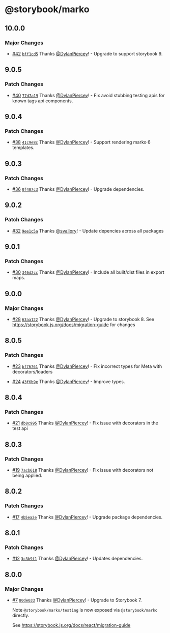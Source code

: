 # @storybook/marko

## 10.0.0

### Major Changes

- [#42](https://github.com/storybookjs/marko/pull/42) [`bff1cd5`](https://github.com/storybookjs/marko/commit/bff1cd50cc76c1d1a1b46e43af62dd31311b677c) Thanks [@DylanPiercey](https://github.com/DylanPiercey)! - Upgrade to support storybook 9.

## 9.0.5

### Patch Changes

- [#40](https://github.com/storybookjs/marko/pull/40) [`77d7a19`](https://github.com/storybookjs/marko/commit/77d7a196bcbafdbd31eb36fd9eeea29bd2efd060) Thanks [@DylanPiercey](https://github.com/DylanPiercey)! - Fix avoid stubbing testing apis for known tags api components.

## 9.0.4

### Patch Changes

- [#38](https://github.com/storybookjs/marko/pull/38) [`41c9e8c`](https://github.com/storybookjs/marko/commit/41c9e8c874b0b6208a239be9013c2f16b9526d7d) Thanks [@DylanPiercey](https://github.com/DylanPiercey)! - Support rendering marko 6 templates.

## 9.0.3

### Patch Changes

- [#36](https://github.com/storybookjs/marko/pull/36) [`0f487c3`](https://github.com/storybookjs/marko/commit/0f487c3007271b9f184c6739cba23052142f52e6) Thanks [@DylanPiercey](https://github.com/DylanPiercey)! - Upgrade dependencies.

## 9.0.2

### Patch Changes

- [#32](https://github.com/storybookjs/marko/pull/32) [`9ee1c5a`](https://github.com/storybookjs/marko/commit/9ee1c5ac8ade2a05eca3f024eb983799de64a985) Thanks [@svallory](https://github.com/svallory)! - Update depencies across all packages

## 9.0.1

### Patch Changes

- [#30](https://github.com/storybookjs/marko/pull/30) [`346d2cc`](https://github.com/storybookjs/marko/commit/346d2cce85c6dc96a787e93a3fb1e677aa64b1e2) Thanks [@DylanPiercey](https://github.com/DylanPiercey)! - Include all built/dist files in export maps.

## 9.0.0

### Major Changes

- [#28](https://github.com/storybookjs/marko/pull/28) [`63aa122`](https://github.com/storybookjs/marko/commit/63aa122c97ecf277fe6ff55be9708c3e44833d56) Thanks [@DylanPiercey](https://github.com/DylanPiercey)! - Upgrade to storybook 8. See https://storybook.js.org/docs/migration-guide for changes

## 8.0.5

### Patch Changes

- [#23](https://github.com/storybookjs/marko/pull/23) [`bf76761`](https://github.com/storybookjs/marko/commit/bf7676120e7ed1c106f663c06f3d5e608e4f4338) Thanks [@DylanPiercey](https://github.com/DylanPiercey)! - Fix incorrect types for Meta with decorators/loaders

- [#24](https://github.com/storybookjs/marko/pull/24) [`43f6b9e`](https://github.com/storybookjs/marko/commit/43f6b9e318684a4a8edd1109dce39ba37b5eddf6) Thanks [@DylanPiercey](https://github.com/DylanPiercey)! - Improve types.

## 8.0.4

### Patch Changes

- [#21](https://github.com/storybookjs/marko/pull/21) [`db8c995`](https://github.com/storybookjs/marko/commit/db8c9950ddd13d7355c8181fd923184d079e989c) Thanks [@DylanPiercey](https://github.com/DylanPiercey)! - Fix issue with decorators in the test api

## 8.0.3

### Patch Changes

- [#19](https://github.com/storybookjs/marko/pull/19) [`7acb618`](https://github.com/storybookjs/marko/commit/7acb618d91d58f1f498dc9ff5e902fc0c0c90565) Thanks [@DylanPiercey](https://github.com/DylanPiercey)! - Fix issue with decorators not being applied.

## 8.0.2

### Patch Changes

- [#17](https://github.com/storybookjs/marko/pull/17) [`4b5ea2e`](https://github.com/storybookjs/marko/commit/4b5ea2e6011cd85935762c27c7da71db7da93fcb) Thanks [@DylanPiercey](https://github.com/DylanPiercey)! - Upgrade package dependencies.

## 8.0.1

### Patch Changes

- [#12](https://github.com/storybookjs/marko/pull/12) [`3c3b9f1`](https://github.com/storybookjs/marko/commit/3c3b9f10813cf5ed4ec798de1afe8b9de7ffc9b2) Thanks [@DylanPiercey](https://github.com/DylanPiercey)! - Updates dependencies.

## 8.0.0

### Major Changes

- [#7](https://github.com/storybookjs/marko/pull/7) [`80de033`](https://github.com/storybookjs/marko/commit/80de033f646d50ef62e8650d0bf3c34e68c2edcc) Thanks [@DylanPiercey](https://github.com/DylanPiercey)! - Upgrade to Storybook 7.

  Note `@storybook/marko/testing` is now exposed via `@storybook/marko` directly.

  See https://storybook.js.org/docs/react/migration-guide
